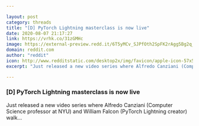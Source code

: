 ```yaml
---

layout: post
category: threads
title: "[D] PyTorch Lightning masterclass is now live"
date: 2020-08-07 21:17:27
link: https://vrhk.co/31zGMHc
image: https://external-preview.redd.it/6T5yMCv_SJPfOth2SpFK2rAgg5Bg2q_b5SkrOCeMZpg.jpg?width=168&height=87.9581151832&auto=webp&crop=168:87.9581151832,smart&s=391c1810b6ed21e5e0824faada946c287e7ef8ec
domain: reddit.com
author: "reddit"
icon: http://www.redditstatic.com/desktop2x/img/favicon/apple-icon-57x57.png
excerpt: "Just released a new video series where Alfredo Canziani (Computer Science professor at NYU) and William Falcon (PyTorch Lightning creator) walk..."

---
```


### [D] PyTorch Lightning masterclass is now live

Just released a new video series where Alfredo Canziani (Computer Science professor at NYU) and William Falcon (PyTorch Lightning creator) walk...